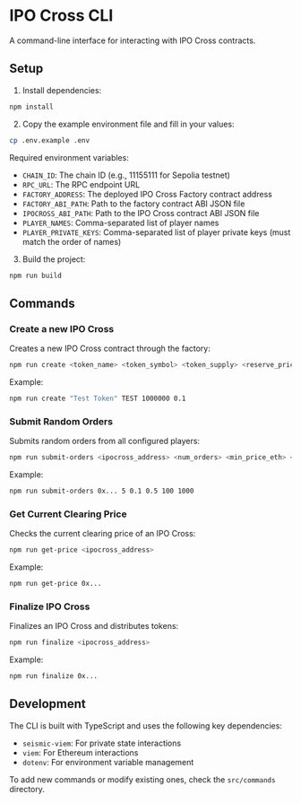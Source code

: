 # IPO Cross CLI

A command-line interface for interacting with IPO Cross contracts.

## Setup

1. Install dependencies:
```bash
npm install
```

2. Copy the example environment file and fill in your values:
```bash
cp .env.example .env
```

Required environment variables:
- `CHAIN_ID`: The chain ID (e.g., 11155111 for Sepolia testnet)
- `RPC_URL`: The RPC endpoint URL
- `FACTORY_ADDRESS`: The deployed IPO Cross Factory contract address
- `FACTORY_ABI_PATH`: Path to the factory contract ABI JSON file
- `IPOCROSS_ABI_PATH`: Path to the IPO Cross contract ABI JSON file
- `PLAYER_NAMES`: Comma-separated list of player names
- `PLAYER_PRIVATE_KEYS`: Comma-separated list of player private keys (must match the order of names)

3. Build the project:
```bash
npm run build
```

## Commands

### Create a new IPO Cross

Creates a new IPO Cross contract through the factory:

```bash
npm run create <token_name> <token_symbol> <token_supply> <reserve_price_eth>
```

Example:
```bash
npm run create "Test Token" TEST 1000000 0.1
```

### Submit Random Orders

Submits random orders from all configured players:

```bash
npm run submit-orders <ipocross_address> <num_orders> <min_price_eth> <max_price_eth> <min_quantity> <max_quantity>
```

Example:
```bash
npm run submit-orders 0x... 5 0.1 0.5 100 1000
```

### Get Current Clearing Price

Checks the current clearing price of an IPO Cross:

```bash
npm run get-price <ipocross_address>
```

Example:
```bash
npm run get-price 0x...
```

### Finalize IPO Cross

Finalizes an IPO Cross and distributes tokens:

```bash
npm run finalize <ipocross_address>
```

Example:
```bash
npm run finalize 0x...
```

## Development

The CLI is built with TypeScript and uses the following key dependencies:
- `seismic-viem`: For private state interactions
- `viem`: For Ethereum interactions
- `dotenv`: For environment variable management

To add new commands or modify existing ones, check the `src/commands` directory. 